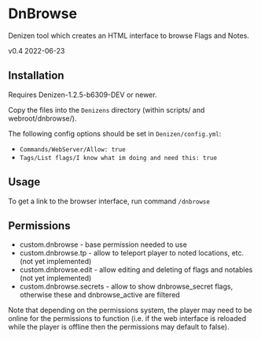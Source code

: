 # DnBrowse

Denizen tool which creates an HTML interface to browse Flags and Notes.

v0.4 2022-06-23

## Installation

Requires Denizen-1.2.5-b6309-DEV or newer.

Copy the files into the `Denizens` directory (within scripts/ and webroot/dnbrowse/).

The following config options should be set in `Denizen/config.yml`:
- `Commands/WebServer/Allow: true`
- `Tags/List flags/I know what im doing and need this: true`

## Usage

To get a link to the browser interface, run command `/dnbrowse`

## Permissions

- custom.dnbrowse - base permission needed to use
- custom.dnbrowse.tp - allow to teleport player to noted locations, etc. (not yet implemented)
- custom.dnbrowse.edit - allow editing and deleting of flags and notables (not yet implemented)
- custom.dnbrowse.secrets - allow to show dnbrowse_secret flags, otherwise these and dnbrowse_active are filtered

Note that depending on the permissions system, the player may need to be online for the permissions to function (i.e. if the web interface is reloaded while the player is offline then the permissions may default to false).
